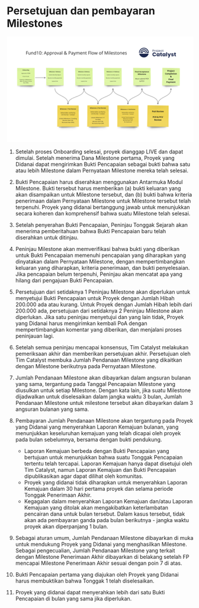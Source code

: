 # **Persetujuan dan pembayaran Milestones**

![Persetujuan dan Pembayaran](https://raw.githubusercontent.com/YanTirta/Catalyst-School-Indonesia-Media/refs/heads/main/Approval%20and%20Payment.png)

1. Setelah proses Onboarding selesai, proyek dianggap LIVE dan dapat dimulai. Setelah menerima Dana Milestone pertama, Proyek yang Didanai dapat mengirimkan Bukti Pencapaian sebagai bukti bahwa satu atau lebih Milestone dalam Pernyataan Milestone mereka telah selesai.

2. Bukti Pencapaian harus diserahkan menggunakan Antarmuka Modul Milestone. Bukti tersebut harus memberikan (a) bukti keluaran yang akan disampaikan untuk Milestone tersebut, dan (b) bukti bahwa kriteria penerimaan dalam Pernyataan Milestone untuk Milestone tersebut telah terpenuhi. Proyek yang didanai bertanggung jawab untuk menunjukkan secara koheren dan komprehensif bahwa suatu Milestone telah selesai.

3. Setelah penyerahan Bukti Pencapaian, Peninjau Tonggak Sejarah akan menerima pemberitahuan bahwa Bukti Pencapaian baru telah diserahkan untuk ditinjau.

4. Peninjau Milestone akan memverifikasi bahwa bukti yang diberikan untuk Bukti Pencapaian memenuhi pencapaian yang diharapkan yang dinyatakan dalam Pernyataan Milestone, dengan mempertimbangkan keluaran yang diharapkan, kriteria penerimaan, dan bukti penyelesaian. Jika pencapaian belum terpenuhi, Peninjau akan mencatat apa yang hilang dari pengajuan Bukti Pencapaian.

5. Persetujuan dari setidaknya 1 Peninjau Milestone akan diperlukan untuk menyetujui Bukti Pencapaian untuk Proyek dengan Jumlah Hibah 200.000 ada atau kurang. Untuk Proyek dengan Jumlah Hibah lebih dari 200.000 ada, persetujuan dari setidaknya 2 Peninjau Milestone akan diperlukan. Jika satu peninjau menyetujui dan yang lain tidak, Proyek yang Didanai harus mengirimkan kembali PoA dengan mempertimbangkan komentar yang diberikan, dan menjalani proses peninjauan lagi.

6. Setelah semua peninjau mencapai konsensus, Tim Catalyst melakukan pemeriksaan akhir dan memberikan persetujuan akhir. Persetujuan oleh Tim Catalyst membuka Jumlah Pendanaan Milestone yang dikaitkan dengan Milestone berikutnya pada Pernyataan Milestone.

7. Jumlah Pendanaan Milestone akan dibayarkan dalam angsuran bulanan yang sama, tergantung pada Tanggal Pencapaian Milestone yang diusulkan untuk setiap Milestone. Dengan kata lain, jika suatu Milestone dijadwalkan untuk diselesaikan dalam jangka waktu 3 bulan, Jumlah Pendanaan Milestone untuk milestone tersebut akan dibayarkan dalam 3 angsuran bulanan yang sama.

8. Pembayaran Jumlah Pendanaan Milestone akan tergantung pada Proyek yang Didanai yang menyerahkan Laporan Kemajuan bulanan, yang menunjukkan keseluruhan kemajuan yang telah dicapai oleh proyek pada bulan sebelumnya, bersama dengan bukti pendukung.

    - Laporan Kemajuan berbeda dengan Bukti Pencapaian yang bertujuan untuk menunjukkan bahwa suatu Tonggak Pencapaian tertentu telah tercapai. Laporan Kemajuan hanya dapat disetujui oleh Tim Catalyst, namun Laporan Kemajuan dan Bukti Pencapaian dipublikasikan agar dapat dilihat oleh komunitas.
    - Proyek yang didanai tidak diharapkan untuk menyerahkan Laporan Kemajuan dalam 30 hari pertama proyek dan selama periode Tonggak Penerimaan Akhir.
    - Kegagalan dalam menyerahkan Laporan Kemajuan dan/atau Laporan Kemajuan yang ditolak akan mengakibatkan keterlambatan pencairan dana untuk bulan tersebut. Dalam kasus tersebut, tidak akan ada pembayaran ganda pada bulan berikutnya - jangka waktu proyek akan diperpanjang 1 bulan.

9. Sebagai aturan umum, Jumlah Pendanaan Milestone dibayarkan di muka untuk mendukung Proyek yang Didanai yang menghasilkan Milestone. Sebagai pengecualian, Jumlah Pendanaan Milestone yang terkait dengan Milestone Penerimaan Akhir dibayarkan di belakang setelah FP mencapai Milestone Penerimaan Akhir sesuai dengan poin 7 di atas.

10. Bukti Pencapaian pertama yang diajukan oleh Proyek yang Didanai harus membuktikan bahwa Tonggak 1 telah diselesaikan.

11. Proyek yang didanai dapat menyerahkan lebih dari satu Bukti Pencapaian di bulan yang sama jika diperlukan.
